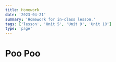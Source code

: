 ```yaml
---
title: Homework
date: '2023-04-21'
summary: 'Homework for in-class lesson.'
tags: ['lesson', 'Unit 5', 'Unit 9', 'Unit 10']
type: 'page'
---
```


<script>
	import Runnable from '$components/Runnable.svelte';
</script>

# Poo Poo
